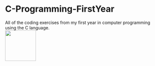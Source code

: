 # C-Programming-FirstYear
All of the coding exercises from my first year in computer programming using the C language.
<br>
<img src="https://i.pinimg.com/564x/d4/d8/67/d4d867c14a4b64acebc01f247c4b570a.jpg" width="100px">
